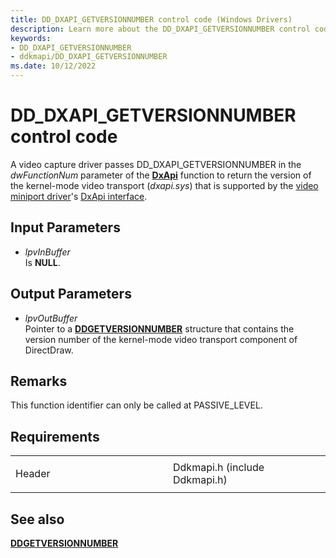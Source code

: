 ```yaml
---
title: DD_DXAPI_GETVERSIONNUMBER control code (Windows Drivers)
description: Learn more about the DD_DXAPI_GETVERSIONNUMBER control code.
keywords:
- DD_DXAPI_GETVERSIONNUMBER
- ddkmapi/DD_DXAPI_GETVERSIONNUMBER
ms.date: 10/12/2022
---
```


# DD\_DXAPI\_GETVERSIONNUMBER control code

A video capture driver passes DD\_DXAPI\_GETVERSIONNUMBER in the *dwFunctionNum* parameter of the [**DxApi**](/windows-hardware/drivers/ddi/dxapi/nf-dxapi-dxapi) function to return the version of the kernel-mode video transport (*dxapi.sys*) that is supported by the [video miniport driver](video-miniport-drivers-in-the-windows-2000-display-driver-model.md)'s [DxApi interface](/windows/win32/api/dxmini/ns-dxmini-dxapi_interface).

## Input Parameters

- *lpvInBuffer*  
    Is **NULL**.

## Output Parameters

- *lpvOutBuffer*  
    Pointer to a [**DDGETVERSIONNUMBER**](/windows/win32/api/ddkmapi/ns-ddkmapi-ddgetversionnumber) structure that contains the version number of the kernel-mode video transport component of DirectDraw.

## Remarks

This function identifier can only be called at PASSIVE\_LEVEL.

## Requirements

<table>
<colgroup>
<col style="width: 50%" />
<col style="width: 50%" />
</colgroup>
<tbody>
<tr class="odd">
<td><p>Header</p></td>
<td>Ddkmapi.h (include Ddkmapi.h)</td>
</tr>
</tbody>
</table>

## See also

[**DDGETVERSIONNUMBER**](/windows/win32/api/ddkmapi/ns-ddkmapi-ddgetversionnumber)
